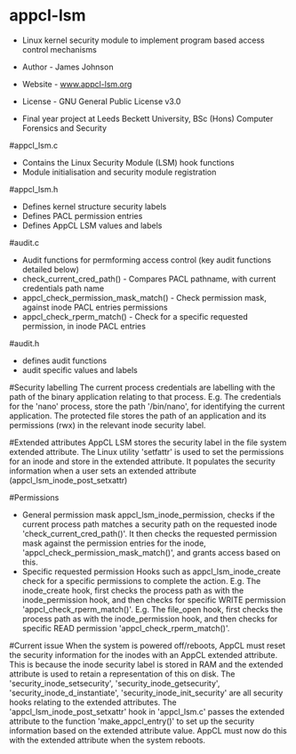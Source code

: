 # appcl-lsm

- Linux kernel security module to implement program based access control mechanisms
- Author - James Johnson
- Website - www.appcl-lsm.org
- License - GNU General Public License v3.0

- Final year project at Leeds Beckett University, BSc (Hons) Computer Forensics and Security

#appcl_lsm.c
- Contains the Linux Security Module (LSM) hook functions
- Module initialisation and security module registration

#appcl_lsm.h
- Defines kernel structure security labels
- Defines PACL permission entries
- Defines AppCL LSM values and labels

#audit.c
- Audit functions for permforming access control (key audit functions detailed below)
- check_current_cred_path()
        - Compares PACL pathname, with current credentials path name
- appcl_check_permission_mask_match()
        - Check permission mask, against inode PACL entries permissions
- appcl_check_rperm_match()
        - Check for a specific requested permission, in inode PACL entries

#audit.h
- defines audit functions
- audit specific values and labels

#Security labelling
The current process credentials are labelling with the path of the binary application relating to that process.
E.g. The credentials for the 'nano' process, store the path '/bin/nano', for identifying the current application.
The protected file stores the path of an application and its permissions (rwx) in the relevant inode security label.

#Extended attributes
AppCL LSM stores the security label in the file system extended attribute.
The Linux utility 'setfattr' is used to set the permissions for an inode and store in the extended attribute.
It populates the security information when a user sets an extended attribute (appcl_lsm_inode_post_setxattr)

#Permissions
- General permission mask
appcl_lsm_inode_permission, checks if the current process path matches a security path on the requested inode 'check_current_cred_path()'.
It then checks the requested permission mask against the permission entries for the inode, 'appcl_check_permission_mask_match()', and grants access based on this.
- Specific requested permission
Hooks such as appcl_lsm_inode_create check for a specific permissions to complete the action.
E.g. The inode_create hook, first checks the process path as with the inode_permission hook, and then checks for specific WRITE permission 'appcl_check_rperm_match()'.
E.g. The file_open hook, first checks the process path as with the inode_permission hook, and then checks for specific READ permission 'appcl_check_rperm_match()'.

#Current issue
When the system is powered off/reboots, AppCL must reset the security information for the inodes with an AppCL extended attribute. This is because the inode security label is stored in RAM and the extended attribute is used to retain a representation of this on disk.
The 'security_inode_setsecurity', 'security_inode_getsecurity', 'security_inode_d_instantiate', 'security_inode_init_security' are all security hooks relating to the extended attributes.
The 'appcl_lsm_inode_post_setxattr' hook in 'appcl_lsm.c' passes the extended attribute to the function 'make_appcl_entry()' to set up the security information based on the extended attribute value. AppCL must now do this with the extended attribute when the system reboots.
